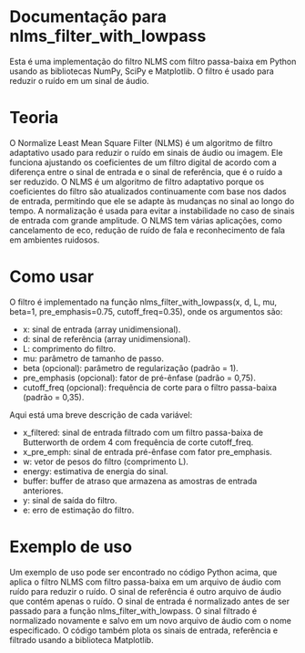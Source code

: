 # Documentação para nlms_filter_with_lowpass
Esta é uma implementação do filtro NLMS com filtro passa-baixa em Python usando as bibliotecas NumPy, SciPy e Matplotlib. O filtro é usado para reduzir o ruído em um sinal de áudio.

# Teoria 

O Normalize Least Mean Square Filter (NLMS) é um algoritmo de filtro adaptativo usado para reduzir o ruído em sinais de áudio ou imagem. Ele funciona ajustando os coeficientes de um filtro digital de acordo com a diferença entre o sinal de entrada e o sinal de referência, que é o ruído a ser reduzido. O NLMS é um algoritmo de filtro adaptativo porque os coeficientes do filtro são atualizados continuamente com base nos dados de entrada, permitindo que ele se adapte às mudanças no sinal ao longo do tempo. A normalização é usada para evitar a instabilidade no caso de sinais de entrada com grande amplitude. O NLMS tem várias aplicações, como cancelamento de eco, redução de ruído de fala e reconhecimento de fala em ambientes ruidosos.

# Como usar
O filtro é implementado na função nlms_filter_with_lowpass(x, d, L, mu, beta=1, pre_emphasis=0.75, cutoff_freq=0.35), onde os argumentos são:

- x: sinal de entrada (array unidimensional).
- d: sinal de referência (array unidimensional).
- L: comprimento do filtro.
- mu: parâmetro de tamanho de passo.
- beta (opcional): parâmetro de regularização (padrão = 1).
- pre_emphasis (opcional): fator de pré-ênfase (padrão = 0,75).
- cutoff_freq (opcional): frequência de corte para o filtro passa-baixa (padrão = 0,35).

Aqui está uma breve descrição de cada variável:

- x_filtered: sinal de entrada filtrado com um filtro passa-baixa de Butterworth de ordem 4 com frequência de corte cutoff_freq.
- x_pre_emph: sinal de entrada pré-ênfase com fator pre_emphasis.
- w: vetor de pesos do filtro (comprimento L).
- energy: estimativa de energia do sinal.
- buffer: buffer de atraso que armazena as amostras de entrada anteriores.
- y: sinal de saída do filtro.
- e: erro de estimação do filtro.


# Exemplo de uso
Um exemplo de uso pode ser encontrado no código Python acima, que aplica o filtro NLMS com filtro passa-baixa em um arquivo de áudio com ruído para reduzir o ruído. O sinal de referência é outro arquivo de áudio que contém apenas o ruído. O sinal de entrada é normalizado antes de ser passado para a função nlms_filter_with_lowpass. O sinal filtrado é normalizado novamente e salvo em um novo arquivo de áudio com o nome especificado. O código também plota os sinais de entrada, referência e filtrado usando a biblioteca Matplotlib.
